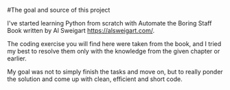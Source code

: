 #The goal and source of this project

I've started learning Python from scratch with Automate the Boring Staff Book written by Al Sweigart https://alsweigart.com/.

The coding exercise you will find here were taken from the book, and I tried my best to resolve them only with the knowledge from the given chapter or earlier.

My goal was not to simply finish the tasks and move on, but to really ponder the solution and come up with clean, efficient and short code.
